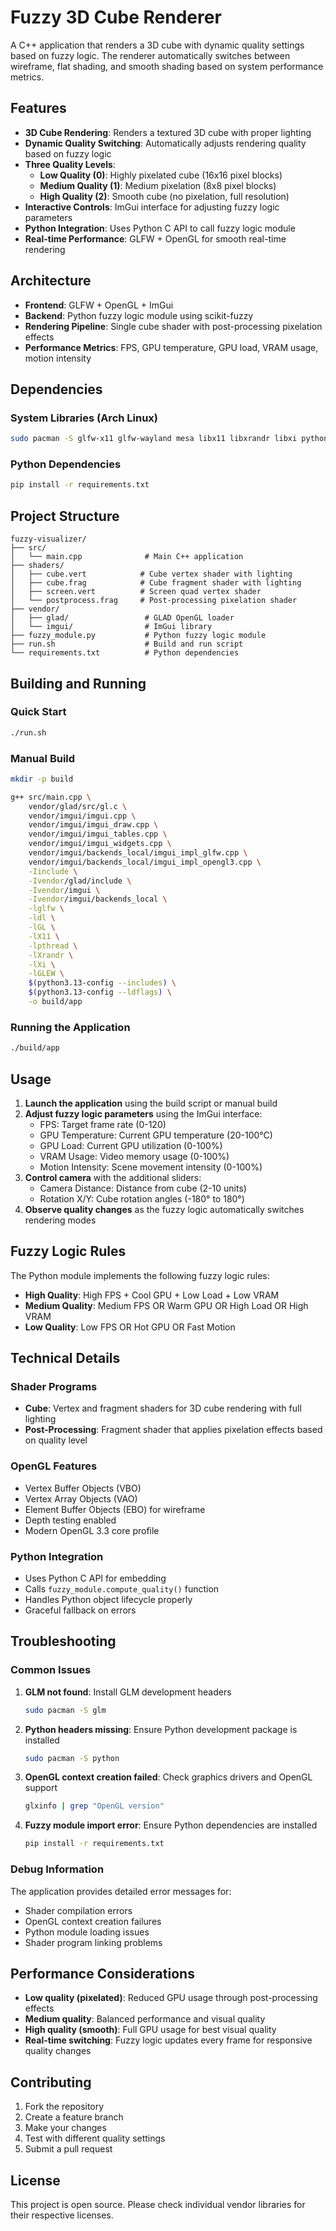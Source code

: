 # Fuzzy 3D Cube Renderer

A C++ application that renders a 3D cube with dynamic quality settings based on fuzzy logic. The renderer automatically switches between wireframe, flat shading, and smooth shading based on system performance metrics.

## Features

- **3D Cube Rendering**: Renders a textured 3D cube with proper lighting
- **Dynamic Quality Switching**: Automatically adjusts rendering quality based on fuzzy logic
- **Three Quality Levels**:
  - **Low Quality (0)**: Highly pixelated cube (16x16 pixel blocks)
  - **Medium Quality (1)**: Medium pixelation (8x8 pixel blocks)
  - **High Quality (2)**: Smooth cube (no pixelation, full resolution)
- **Interactive Controls**: ImGui interface for adjusting fuzzy logic parameters
- **Python Integration**: Uses Python C API to call fuzzy logic module
- **Real-time Performance**: GLFW + OpenGL for smooth real-time rendering

## Architecture

- **Frontend**: GLFW + OpenGL + ImGui
- **Backend**: Python fuzzy logic module using scikit-fuzzy
- **Rendering Pipeline**: Single cube shader with post-processing pixelation effects
- **Performance Metrics**: FPS, GPU temperature, GPU load, VRAM usage, motion intensity

## Dependencies

### System Libraries (Arch Linux)
```bash
sudo pacman -S glfw-x11 glfw-wayland mesa libx11 libxrandr libxi python glm
```

### Python Dependencies
```bash
pip install -r requirements.txt
```

## Project Structure

```
fuzzy-visualizer/
├── src/
│   └── main.cpp              # Main C++ application
├── shaders/
│   ├── cube.vert            # Cube vertex shader with lighting
│   ├── cube.frag            # Cube fragment shader with lighting
│   ├── screen.vert          # Screen quad vertex shader
│   └── postprocess.frag     # Post-processing pixelation shader
├── vendor/
│   ├── glad/                 # GLAD OpenGL loader
│   └── imgui/                # ImGui library
├── fuzzy_module.py           # Python fuzzy logic module
├── run.sh                    # Build and run script
└── requirements.txt          # Python dependencies
```

## Building and Running

### Quick Start
```bash
./run.sh
```

### Manual Build
```bash
mkdir -p build

g++ src/main.cpp \
    vendor/glad/src/gl.c \
    vendor/imgui/imgui.cpp \
    vendor/imgui/imgui_draw.cpp \
    vendor/imgui/imgui_tables.cpp \
    vendor/imgui/imgui_widgets.cpp \
    vendor/imgui/backends_local/imgui_impl_glfw.cpp \
    vendor/imgui/backends_local/imgui_impl_opengl3.cpp \
    -Iinclude \
    -Ivendor/glad/include \
    -Ivendor/imgui \
    -Ivendor/imgui/backends_local \
    -lglfw \
    -ldl \
    -lGL \
    -lX11 \
    -lpthread \
    -lXrandr \
    -lXi \
    -lGLEW \
    $(python3.13-config --includes) \
    $(python3.13-config --ldflags) \
    -o build/app
```

### Running the Application
```bash
./build/app
```

## Usage

1. **Launch the application** using the build script or manual build
2. **Adjust fuzzy logic parameters** using the ImGui interface:
   - FPS: Target frame rate (0-120)
   - GPU Temperature: Current GPU temperature (20-100°C)
   - GPU Load: Current GPU utilization (0-100%)
   - VRAM Usage: Video memory usage (0-100%)
   - Motion Intensity: Scene movement intensity (0-100%)
3. **Control camera** with the additional sliders:
   - Camera Distance: Distance from cube (2-10 units)
   - Rotation X/Y: Cube rotation angles (-180° to 180°)
4. **Observe quality changes** as the fuzzy logic automatically switches rendering modes

## Fuzzy Logic Rules

The Python module implements the following fuzzy logic rules:

- **High Quality**: High FPS + Cool GPU + Low Load + Low VRAM
- **Medium Quality**: Medium FPS OR Warm GPU OR High Load OR High VRAM
- **Low Quality**: Low FPS OR Hot GPU OR Fast Motion

## Technical Details

### Shader Programs
- **Cube**: Vertex and fragment shaders for 3D cube rendering with full lighting
- **Post-Processing**: Fragment shader that applies pixelation effects based on quality level

### OpenGL Features
- Vertex Buffer Objects (VBO)
- Vertex Array Objects (VAO)
- Element Buffer Objects (EBO) for wireframe
- Depth testing enabled
- Modern OpenGL 3.3 core profile

### Python Integration
- Uses Python C API for embedding
- Calls `fuzzy_module.compute_quality()` function
- Handles Python object lifecycle properly
- Graceful fallback on errors

## Troubleshooting

### Common Issues

1. **GLM not found**: Install GLM development headers
   ```bash
   sudo pacman -S glm
   ```

2. **Python headers missing**: Ensure Python development package is installed
   ```bash
   sudo pacman -S python
   ```

3. **OpenGL context creation failed**: Check graphics drivers and OpenGL support
   ```bash
   glxinfo | grep "OpenGL version"
   ```

4. **Fuzzy module import error**: Ensure Python dependencies are installed
   ```bash
   pip install -r requirements.txt
   ```

### Debug Information
The application provides detailed error messages for:
- Shader compilation errors
- OpenGL context creation failures
- Python module loading issues
- Shader program linking problems

## Performance Considerations

- **Low quality (pixelated)**: Reduced GPU usage through post-processing effects
- **Medium quality**: Balanced performance and visual quality
- **High quality (smooth)**: Full GPU usage for best visual quality
- **Real-time switching**: Fuzzy logic updates every frame for responsive quality changes

## Contributing

1. Fork the repository
2. Create a feature branch
3. Make your changes
4. Test with different quality settings
5. Submit a pull request

## License

This project is open source. Please check individual vendor libraries for their respective licenses.